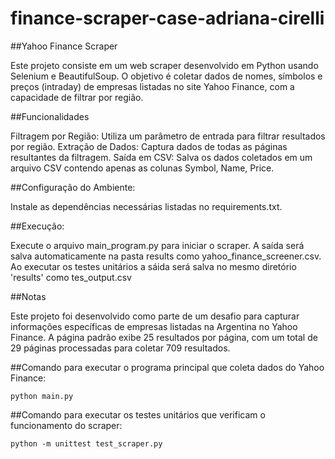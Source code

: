 # finance-scraper-case-adriana-cirelli

##Yahoo Finance Scraper

Este projeto consiste em um web scraper desenvolvido em Python usando Selenium e BeautifulSoup. O objetivo é coletar dados de nomes, símbolos e preços (intraday) de empresas listadas no site Yahoo Finance, com a capacidade de filtrar por região.

##Funcionalidades

Filtragem por Região: Utiliza um parâmetro de entrada para filtrar resultados por região.
Extração de Dados: Captura dados de todas as páginas resultantes da filtragem.
Saída em CSV: Salva os dados coletados em um arquivo CSV contendo apenas as colunas Symbol, Name, Price.

##Configuração do Ambiente:

Instale as dependências necessárias listadas no requirements.txt.

##Execução:

Execute o arquivo main_program.py para iniciar o scraper.
A saída será salva automaticamente na pasta results como yahoo_finance_screener.csv.
Ao executar os testes unitários a sáida será salva no mesmo diretório 'results' como tes_output.csv

##Notas

Este projeto foi desenvolvido como parte de um desafio para capturar informações específicas de empresas listadas na Argentina no Yahoo Finance.
A página padrão exibe 25 resultados por página, com um total de 29 páginas processadas para coletar 709 resultados.

##Comando para executar o programa principal que coleta dados do Yahoo Finance:

```python main.py```

##Comando para executar os testes unitários que verificam o funcionamento do scraper:

```python -m unittest test_scraper.py```

